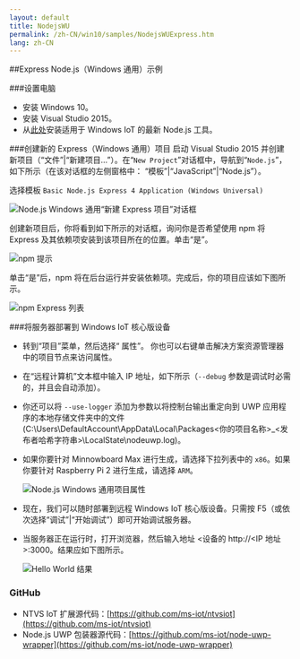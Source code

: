 ```yaml
---
layout: default
title: NodejsWU
permalink: /zh-CN/win10/samples/NodejsWUExpress.htm
lang: zh-CN
---
```


##Express Node.js（Windows 通用）示例


###设置电脑
* 安装 Windows 10。
* 安装 Visual Studio 2015。
* 从[此处](https://github.com/ms-iot/ntvsiot/releases)安装适用于 Windows IoT 的最新 Node.js 工具。


###创建新的 Express（Windows 通用）项目
启动 Visual Studio 2015 并创建新项目（“文件”\|“新建项目...”）。在“`New Project`”对话框中，导航到“`Node.js`”，如下所示（在该对话框的左侧窗格中： “模板”\|“JavaScript”\|“Node.js”）。

选择模板 `Basic Node.js Express 4 Application (Windows Universal)`

![Node.js Windows 通用“新建 Express 项目”对话框]({{site.baseurl}}/Resources/images/Nodejs/nodejswuexpress-newprojectdialog.PNG)

创建新项目后，你将看到如下所示的对话框，询问你是否希望使用 npm 将 Express 及其依赖项安装到该项目所在的位置。单击“是”。

![npm 提示]({{site.baseurl}}/Resources/images/Nodejs/npm-prompt.PNG)

单击“是”后，npm 将在后台运行并安装依赖项。完成后，你的项目应该如下图所示。

![npm Express 列表]({{site.baseurl}}/Resources/images/Nodejs/npm-express.PNG)


###将服务器部署到 Windows IoT 核心版设备
* 转到“项目”菜单，然后选择“<Your project name> 属性”。 你也可以右键单击解决方案资源管理器中的项目节点来访问属性。
* 在“远程计算机”文本框中输入 IP 地址，如下所示（`--debug` 参数是调试时必需的，并且会自动添加）。
* 你还可以将 `--use-logger` 添加为参数以将控制台输出重定向到 UWP 应用程序的本地存储文件夹中的文件 \(C:\\Users\\DefaultAccount\\AppData\\Local\\Packages&lt;你的项目名称&gt;\_&lt;发布者哈希字符串&gt;\\LocalState\\nodeuwp.log\)。
* 如果你要针对 Minnowboard Max 进行生成，请选择下拉列表中的 `x86`。如果你要针对 Raspberry Pi 2 进行生成，请选择 `ARM`。

    ![Node.js Windows 通用项目属性]({{site.baseurl}}/Resources/images/Nodejs/nodejswu-properties.png)

* 现在，我们可以随时部署到远程 Windows IoT 核心版设备。只需按 F5（或依次选择“调试”\|“开始调试”）即可开始调试服务器。

* 当服务器正在运行时，打开浏览器，然后输入地址 \<设备的 http://&lt;IP 地址\>:3000。结果应如下图所示。

    ![Hello World 结果]({{site.baseurl}}/Resources/images/Nodejs/express-ie.PNG)


### GitHub
* NTVS IoT 扩展源代码：[https://github.com/ms-iot/ntvsiot](https://github.com/ms-iot/ntvsiot)
* Node.js UWP 包装器源代码：[https://github.com/ms-iot/node-uwp-wrapper](https://github.com/ms-iot/node-uwp-wrapper)
